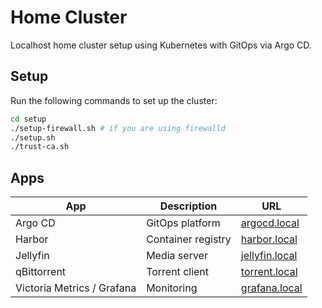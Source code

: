 # Home Cluster

Localhost home cluster setup using Kubernetes with GitOps via Argo CD.

## Setup

Run the following commands to set up the cluster:

```bash
cd setup
./setup-firewall.sh # if you are using firewalld
./setup.sh
./trust-ca.sh
```

## Apps

| App                        | Description        | URL                                      |
| -------------------------- | ------------------ | ---------------------------------------- |
| Argo CD                    | GitOps platform    | [argocd.local](https://argocd.local)     |
| Harbor                     | Container registry | [harbor.local](https://harbor.local)     |
| Jellyfin                   | Media server       | [jellyfin.local](https://jellyfin.local) |
| qBittorrent                | Torrent client     | [torrent.local](https://torrent.local)   |
| Victoria Metrics / Grafana | Monitoring         | [grafana.local](https://grafana.local)   |
